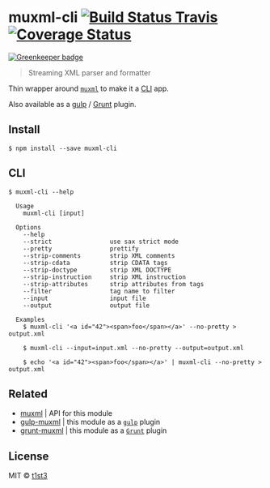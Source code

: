 # muxml-cli [![Build Status Travis](https://travis-ci.org/t1st3/muxml-cli.svg?branch=master)](https://travis-ci.org/t1st3/muxml-cli) [![Coverage Status](https://coveralls.io/repos/github/t1st3/muxml-cli/badge.svg?branch=master)](https://coveralls.io/github/t1st3/muxml-cli?branch=master)

[![Greenkeeper badge](https://badges.greenkeeper.io/t1st3/muxml-cli.svg)](https://greenkeeper.io/)

> Streaming XML parser and formatter

Thin wrapper around [`muxml`](https://github.com/t1st3/muxml) to make it a [CLI](https://en.wikipedia.org/wiki/Command-line_interface) app.

Also available as a [gulp](https://github.com/t1st3/gulp-muxml) / [Grunt](https://github.com/t1st3/grunt-muxml) plugin.


## Install

```
$ npm install --save muxml-cli
```


## CLI

```console
$ muxml-cli --help

  Usage
    muxml-cli [input]

  Options
    --help
    --strict                use sax strict mode
    --pretty                prettify
    --strip-comments        strip XML comments
    --strip-cdata           strip CDATA tags
    --strip-doctype         strip XML DOCTYPE
    --strip-instruction     strip XML instruction
    --strip-attributes      strip attributes from tags
    --filter                tag name to filter
    --input                 input file
    --output                output file

  Examples
    $ muxml-cli '<a id="42"><span>foo</span></a>' --no-pretty > output.xml
    
    $ muxml-cli --input=input.xml --no-pretty --output=output.xml

    $ echo '<a id="42"><span>foo</span></a>' | muxml-cli --no-pretty > output.xml
```

## Related

* [muxml](https://github.com/t1st3/muxml) | API for this module
* [gulp-muxml](https://github.com/t1st3/gulp-muxml) | this module as a [`gulp`](http://gulpjs.com/) plugin
* [grunt-muxml](https://github.com/t1st3/grunt-muxml) | this module as a [`Grunt`](http://gruntjs.com/) plugin


## License

MIT © [t1st3](https://t1st3.com)
